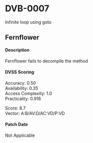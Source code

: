 # DVB-0007
Infinite loop using goto

##  Fernflower
#### Description
Fernflower fails to decompile the method

#### DVSS Scoring
Accuracy: 0.50  
Availability: 0.35  
Access Complexity: 1.0  
Practicality: 0.916  

Score: 8.7  
Vector: A:B/AV:D/AC:VD/P:VD

#### Patch Date
Not Applicable